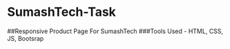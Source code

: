 # SumashTech-Task 

##Responsive Product Page For SumashTech
###Tools Used - HTML, CSS, JS, Bootsrap
